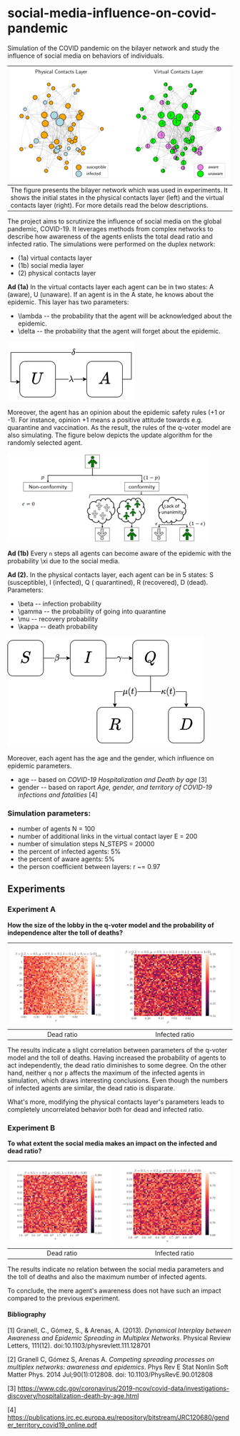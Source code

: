 # social-media-influence-on-covid-pandemic

Simulation of the COVID pandemic on the bilayer network and study the influence of social media on behaviors of
individuals.

| ![](plots/initial_network_state.png) |
|----------------------------------|
|The figure presents the bilayer network which was used in experiments. It shows the initial states in the physical contacts layer (left) and the virtual contacts layer (right). For more details read the below descriptions.| 

The project aims to scrutinize the influence of social media on the global pandemic, COVID-19. It leverages methods from
complex networks to describe how awareness of the agents enlists the total dead ratio and infected ratio. The
simulations were performed on the duplex network:

- (1a) virtual contacts layer
- (1b) social media layer
- (2) physical contacts layer

**Ad (1a)**  In the virtual contacts layer each agent can be in two states: A (aware), U (unaware). If an agent is in
the A state, he knows about the epidemic. This layer has two parameters:

- \lambda -- the probability that the agent will be acknowledged about the epidemic.
- \delta -- the probability that the agent will forget about the epidemic.

![](plots/presentation/sieci_wielopoziomowe_komunikacjadrawio.png)

Moreover, the agent has an opinion about the epidemic safety rules (+1 or -1). For instance, opinion +1 means a positive
attitude towards e.g. quarantine and vaccination. As the result, the rules of the q-voter model are also simulating. The
figure below depicts the update algorithm for the randomly selected agent.

<img src="plots/presentation/q-voter-schema.png" alt="q-voter" width="450" height="200"/>

**Ad (1b)** Every `n` steps all agents can become aware of the epidemic with the probability \xi due to the social
media.

**Ad (2).** In the physical contacts layer, each agent can be in 5 states: S (susceptible), I (infected), Q (
quarantined), R (recovered), D (dead). Parameters:

- \beta -- infection probability
- \gamma -- the probability of going into quarantine
- \mu -- recovery probability
- \kappa -- death probability

![](plots/presentation/sieci_wielopoziomowe_epidemia_schemat.png)

Moreover, each agent has the age and the gender, which influence on epidemic parameters.

- age -- based on _COVID-19 Hospitalization and Death by age_ [3]
- gender -- based on raport _Age, gender, and territory of COVID-19 infections and fatalities_ [4]

### Simulation parameters:

- number of agents N = 100
- number of additional links in the virtual contact layer E = 200
- number of simulation steps N_STEPS = 20000
- the percent of infected agents: 5%
- the percent of aware agents: 5%
- the person coefficient between layers: r ~= 0.97

## Experiments

### Experiment A

**How the size of the lobby in the q-voter model and the probability of independence alter the toll of deaths?**

|![](plots/experiment1/dead_ratio-beta=0.2-mu=0.9-lambda=0.3-delta=0.4-big.png) | ![](plots/experiment1/infected_ratio-beta=0.2-mu=0.9-lambda=0.3-delta=0.4-big.png)
|:----:|:----:|
| Dead ratio | Infected ratio |

The results indicate a slight correlation between parameters of the q-voter model and the toll of deaths. 
Having increased the probability of agents to act independently, the dead ratio diminishes to some degree.
On the other hand, neither `q` nor `p` affects the maximum of the infected agents in simulation, which draws interesting conclusions. 
Even though the numbers of infected agents are similar, the dead ratio is disparate.

What's more, modifying the physical contacts layer's parameters leads to completely uncorrelated behavior both for dead and infected ratio. 


### Experiment B

**To what extent the social media makes an impact on the infected and dead ratio?**

|![](plots/experiment2/dead_ratio-beta=0.5_gamma=0.2_mu=0.85_lambda=0.01_delta=0.99_big-1.png) | ![](plots/experiment2/infected_ratio-beta=0.5_gamma=0.2_mu=0.85_lambda=0.01_delta=0.99_big-1.png)
|:----:|:----:|
| Dead ratio | Infected ratio |

The results indicate no relation between the social media parameters 
and the toll of deaths and also the maximum number of infected agents. 


To conclude, the mere agent's awareness does not have such an impact compared to the previous experiment.

#### Bibliography

[1] Granell, C., Gómez, S., & Arenas, A. (2013). _Dynamical Interplay between Awareness and Epidemic Spreading in Multiplex Networks_. Physical Review Letters, 111(12). doi:10.1103/physrevlett.111.128701

[2] Granell C, Gómez S, Arenas A. _Competing spreading processes on multiplex networks: awareness and epidemics_. Phys Rev E Stat Nonlin Soft Matter Phys. 2014 Jul;90(1):012808. doi: 10.1103/PhysRevE.90.012808

[3] https://www.cdc.gov/coronavirus/2019-ncov/covid-data/investigations-discovery/hospitalization-death-by-age.html

[4] https://publications.jrc.ec.europa.eu/repository/bitstream/JRC120680/gender_territory_covid19_online.pdf
